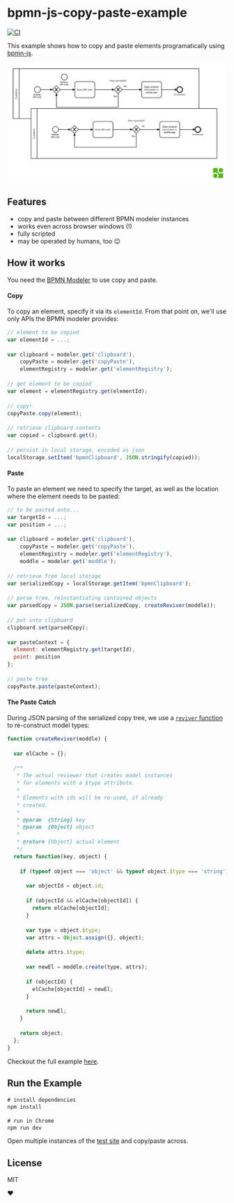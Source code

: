 # bpmn-js-copy-paste-example

[![CI](https://github.com/nikku/bpmn-js-copy-paste-example/actions/workflows/CI.yml/badge.svg)](https://github.com/nikku/bpmn-js-copy-paste-example/actions/workflows/CI.yml)

This example shows how to copy and paste elements programatically using [bpmn-js](https://github.com/bpmn-io/bpmn-js).

![pasted screenshot](./resources/screenshot.png)


## Features

* copy and paste between different BPMN modeler instances
* works even across browser windows (!)
* fully scripted
* may be operated by humans, too :wink:


## How it works

You need the [BPMN Modeler](https://github.com/bpmn-io/bpmn-js/blob/master/lib/Modeler.js) to use copy and paste.

#### Copy

To copy an element, specify it via its `elementId`. From that point on,
we'll use only APIs the BPMN modeler provides:

```javascript
// element to be copied
var elementId = ...;

var clipboard = modeler.get('clipboard'),
    copyPaste = modeler.get('copyPaste'),
    elementRegistry = modeler.get('elementRegistry');

// get element to be copied
var element = elementRegistry.get(elementId);

// copy!
copyPaste.copy(element);

// retrieve clipboard contents
var copied = clipboard.get();

// persist in local storage, encoded as json
localStorage.setItem('bpmnClipboard', JSON.stringify(copied));
```


#### Paste

To paste an element we need to specify the target, as well as the location
where the element needs to be pasted:

```javascript
// to be pasted onto...
var targetId = ...;
var position = ...;

var clipboard = modeler.get('clipboard'),
    copyPaste = modeler.get('copyPaste'),
    elementRegistry = modeler.get('elementRegistry'),
    moddle = modeler.get('moddle');

// retrieve from local storage
var serializedCopy = localStorage.getItem('bpmnClipboard');

// parse tree, reinstantiating contained objects
var parsedCopy = JSON.parse(serializedCopy, createReviver(moddle));

// put into clipboard
clipboard.set(parsedCopy);

var pasteContext = {
  element: elementRegistry.get(targetId),
  point: position
};

// paste tree
copyPaste.paste(pasteContext);
```


#### The Paste Catch

During JSON parsing of the serialized copy tree, we use a [`reviver` function](https://developer.mozilla.org/en-US/docs/Web/JavaScript/Reference/Global_Objects/JSON/parse#Using_the_reviver_parameter)
to re-construct model types:

```javascript
function createReviver(moddle) {

  var elCache = {};

  /**
   * The actual reviewer that creates model instances
   * for elements with a $type attribute.
   *
   * Elements with ids will be re-used, if already
   * created.
   *
   * @param  {String} key
   * @param  {Object} object
   *
   * @return {Object} actual element
   */
  return function(key, object) {

    if (typeof object === 'object' && typeof object.$type === 'string') {

      var objectId = object.id;

      if (objectId && elCache[objectId]) {
        return elCache[objectId];
      }

      var type = object.$type;
      var attrs = Object.assign({}, object);

      delete attrs.$type;

      var newEl = moddle.create(type, attrs);

      if (objectId) {
        elCache[objectId] = newEl;
      }

      return newEl;
    }

    return object;
  };
}
```

Checkout the full example [here](./test/copy-paste.js).


## Run the Example

```
# install dependencies
npm install

# run in Chrome
npm run dev
```

Open multiple instances of the [test site](http://localhost:9876/debug.html) and copy/paste across.


## License

MIT

:heart:

